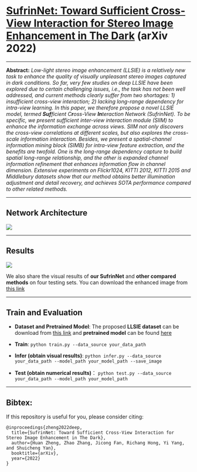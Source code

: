 # [SufrinNet: Toward Sufficient Cross-View Interaction for Stereo Image Enhancement in The Dark]() (arXiv 2022)

<hr />

**Abstract:** *Low-light stereo image enhancement (LLSIE) is a relatively new task to enhance the quality of visually unpleasant stereo images captured in dark conditions. So far, very few studies on deep LLSIE have been explored due to certain challenging issues, i.e., the task has not been well addressed, and current methods clearly suffer from two shortages: 1) insufficient cross-view interaction; 2) lacking long-range dependency for intra-view learning. In this paper, we therefore propose a novel LLSIE model, termed **Suf**ficient C**r**oss-View **In**teraction Network (SufrinNet). To be specific, we present sufficient inter-view interaction module (SIIM) to enhance the information exchange across views. SIIM not only discovers the cross-view correlations at different scales, but also explores the cross-scale information interaction. Besides, we present a spatial-channel information mining block (SIMB) for intra-view feature extraction, and the benefits are twofold. One is the long-range dependency capture to build spatial long-range relationship, and the other is expanded channel information refinement that enhances information flow in channel dimension. Extensive experiments on Flickr1024, KITTI 2012, KITTI 2015 and Middlebury datasets show that our method obtains better illumination adjustment and detail recovery, and achieves SOTA performance compared to other related methods.* 
<hr />

## Network Architecture

<img src = "https://github.com/Ian0926/SufrinNet/blob/main/files/framwork.PNG"> 
<hr />

## Results

<img src = "https://github.com/Ian0926/SufrinNet/blob/main/files/results.PNG"> 

We also share the visual results of **our SufrinNet** and **other compared methods** on four testing sets. You can download the enhanced image from [this link]()
<hr />

## Train and Evaluation
* **Dataset and Pretrained Model**:
The proposed **LLSIE dataset** can be download from [this link]() and **pretrained model** can be found [here](https://github.com/Ian0926/SufrinNet/tree/main/pretrained)

* **Train**:
`python train.py --data_source your_data_path`

* **Infer (obtain visual results)**:
`python infer.py --data_source your_data_path --model_path your_model_path --save_image`

* **Test (obtain numerical results)**：
`python test.py --data_source your_data_path --model_path your_model_path`
<hr />

## Bibtex:
If this repository is useful for you, please consider citing:
```
@inproceedings{zheng2022deep,
  title={SufrinNet: Toward Sufficient Cross-View Interaction for Stereo Image Enhancement in The Dark},
  author={Huan Zheng, Zhao Zhang, Jicong Fan, Richang Hong, Yi Yang, and Shuicheng Yan},
  booktitle={arXiv},
  year={2022}
}
```
